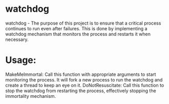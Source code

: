 # watchdog
watchdog - The purpose of this project is to ensure that a critical process continues to run even after failures. This is done by implementing a watchdog mechanism that monitors the process and restarts it when necessary.

# Usage:

MakeMeImmortal: Call this function with appropriate arguments to start monitoring the process. It will fork a new process to run the watchdog and create a thread to keep an eye on it.
DoNotResuscitate: Call this function to stop the watchdog from restarting the process, effectively stopping the immortality mechanism.

